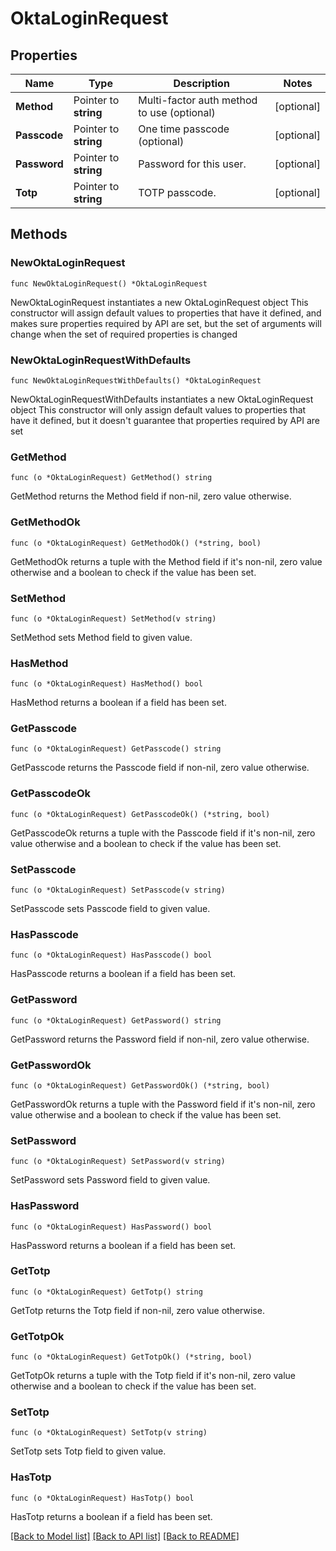 # OktaLoginRequest

## Properties

Name | Type | Description | Notes
------------ | ------------- | ------------- | -------------
**Method** | Pointer to **string** | Multi-factor auth method to use (optional) | [optional] 
**Passcode** | Pointer to **string** | One time passcode (optional) | [optional] 
**Password** | Pointer to **string** | Password for this user. | [optional] 
**Totp** | Pointer to **string** | TOTP passcode. | [optional] 

## Methods

### NewOktaLoginRequest

`func NewOktaLoginRequest() *OktaLoginRequest`

NewOktaLoginRequest instantiates a new OktaLoginRequest object
This constructor will assign default values to properties that have it defined,
and makes sure properties required by API are set, but the set of arguments
will change when the set of required properties is changed

### NewOktaLoginRequestWithDefaults

`func NewOktaLoginRequestWithDefaults() *OktaLoginRequest`

NewOktaLoginRequestWithDefaults instantiates a new OktaLoginRequest object
This constructor will only assign default values to properties that have it defined,
but it doesn't guarantee that properties required by API are set

### GetMethod

`func (o *OktaLoginRequest) GetMethod() string`

GetMethod returns the Method field if non-nil, zero value otherwise.

### GetMethodOk

`func (o *OktaLoginRequest) GetMethodOk() (*string, bool)`

GetMethodOk returns a tuple with the Method field if it's non-nil, zero value otherwise
and a boolean to check if the value has been set.

### SetMethod

`func (o *OktaLoginRequest) SetMethod(v string)`

SetMethod sets Method field to given value.

### HasMethod

`func (o *OktaLoginRequest) HasMethod() bool`

HasMethod returns a boolean if a field has been set.

### GetPasscode

`func (o *OktaLoginRequest) GetPasscode() string`

GetPasscode returns the Passcode field if non-nil, zero value otherwise.

### GetPasscodeOk

`func (o *OktaLoginRequest) GetPasscodeOk() (*string, bool)`

GetPasscodeOk returns a tuple with the Passcode field if it's non-nil, zero value otherwise
and a boolean to check if the value has been set.

### SetPasscode

`func (o *OktaLoginRequest) SetPasscode(v string)`

SetPasscode sets Passcode field to given value.

### HasPasscode

`func (o *OktaLoginRequest) HasPasscode() bool`

HasPasscode returns a boolean if a field has been set.

### GetPassword

`func (o *OktaLoginRequest) GetPassword() string`

GetPassword returns the Password field if non-nil, zero value otherwise.

### GetPasswordOk

`func (o *OktaLoginRequest) GetPasswordOk() (*string, bool)`

GetPasswordOk returns a tuple with the Password field if it's non-nil, zero value otherwise
and a boolean to check if the value has been set.

### SetPassword

`func (o *OktaLoginRequest) SetPassword(v string)`

SetPassword sets Password field to given value.

### HasPassword

`func (o *OktaLoginRequest) HasPassword() bool`

HasPassword returns a boolean if a field has been set.

### GetTotp

`func (o *OktaLoginRequest) GetTotp() string`

GetTotp returns the Totp field if non-nil, zero value otherwise.

### GetTotpOk

`func (o *OktaLoginRequest) GetTotpOk() (*string, bool)`

GetTotpOk returns a tuple with the Totp field if it's non-nil, zero value otherwise
and a boolean to check if the value has been set.

### SetTotp

`func (o *OktaLoginRequest) SetTotp(v string)`

SetTotp sets Totp field to given value.

### HasTotp

`func (o *OktaLoginRequest) HasTotp() bool`

HasTotp returns a boolean if a field has been set.


[[Back to Model list]](../README.md#documentation-for-models) [[Back to API list]](../README.md#documentation-for-api-endpoints) [[Back to README]](../README.md)


